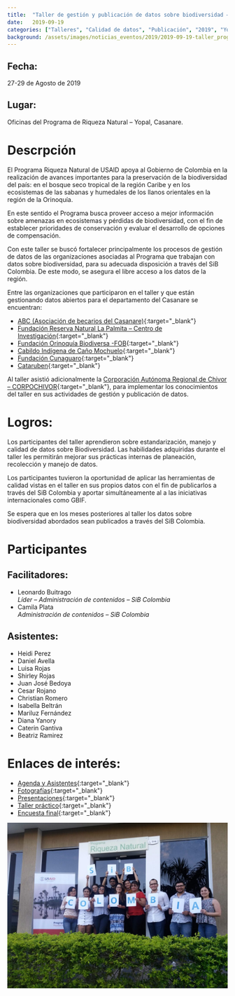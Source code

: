 ```yaml
---
title:  "Taller de gestión y publicación de datos sobre biodiversidad – Programa Riqueza Natural – USAID"
date:   2019-09-19
categories: ["Talleres", "Calidad de datos", "Publicación", "2019", "Yopal", "Programa Riqueza Natural", "USAID"]
background: /assets/images/noticias_eventos/2019/2019-09-19-taller_programa_riqueza_natural_usaid.jpg
---
```

## Fecha:
27-29 de Agosto de 2019

## Lugar:
Oficinas del Programa de Riqueza Natural – Yopal, Casanare.

# Descrpción

El Programa Riqueza Natural de USAID apoya al Gobierno de Colombia en la realización de avances importantes para la preservación de la biodiversidad del país: en el bosque seco tropical de la región Caribe y en los ecosistemas de las sabanas y humedales de los llanos orientales en la región de la Orinoquía. 

En este sentido el Programa busca proveer acceso a mejor información sobre amenazas en ecosistemas y pérdidas de biodiversidad, con el fin de establecer prioridades de conservación y evaluar el desarrollo de opciones de compensación.

Con este taller se buscó fortalecer principalmente los procesos de gestión de datos de las organizaciones asociadas al Programa que trabajan con datos sobre biodiversidad, para su adecuada disposición a través del SiB Colombia. De este modo, se asegura el libre acceso a los datos de la región.

Entre las organizaciones que participaron en el taller y que están gestionando datos abiertos para el departamento del Casanare se encuentran:

- [ABC (Asociación de becarios del Casanare)](https://www.gbif.org/publisher/c803f6f5-2c6a-4b41-8c15-768d48ef1c8c){:target="_blank"}
- [Fundación Reserva Natural La Palmita – Centro de Investigación](https://www.gbif.org/publisher/fb92ab7b-65fe-4353-9c4b-99ee81c91feb){:target="_blank"}
- [Fundación Orinoquía Biodiversa -FOB](https://www.gbif.org/publisher/111b5370-2936-4e4e-a772-7d681a7127c1){:target="_blank"}
- [Cabildo Indígena de Caño Mochuelo](https://www.gbif.org/publisher/047b1f0f-596f-4c0c-b633-ef92c4bfd990){:target="_blank"}
- [Fundación Cunaguaro](https://www.gbif.org/publisher/827fad55-4521-496e-949c-28e3b0428765){:target="_blank"}
- [Cataruben](https://www.cataruben.org/es/nosotros/){:target="_blank"}

Al taller asistió adicionalmente la [Corporación Autónoma Regional de Chivor – CORPOCHIVOR](https://www.gbif.org/publisher/6e051633-cbf0-4729-be54-f7be1e078c97){:target="_blank"}, para implementar los conocimientos del taller en sus actividades de gestión y publicación de datos.

# Logros:
Los participantes del taller aprendieron sobre estandarización, manejo y calidad de datos sobre Biodiversidad. Las habilidades adquiridas durante el taller les permitirán mejorar sus prácticas internas de planeación, recolección y manejo de datos.

Los participantes tuvieron la oportunidad de aplicar las herramientas de calidad vistas en el taller en sus propios datos con el fin de publicarlos a través del SiB Colombia y aportar simultáneamente al a las iniciativas internacionales como GBIF.

Se espera que en los meses posteriores al taller los datos sobre biodiversidad abordados sean publicados a través del SiB Colombia.

# Participantes

## Facilitadores:

- Leonardo Buitrago  
  *Líder – Administración de contenidos – SiB Colombia*
- Camila Plata  
  *Administración de contenidos – SiB Colombia*

## Asistentes:
- Heidi Perez
- Daniel Avella
- Luisa Rojas
- Shirley Rojas
- Juan José Bedoya
- Cesar Rojano
- Christian Romero
- Isabella Beltrán
- Mariluz Fernández
- Diana Yanory
- Caterin Gantiva
- Beatriz Ramirez

# Enlaces de interés:

- [Agenda y Asistentes](https://drive.google.com/drive/folders/1zUdvzFFygZAsKKd_FwgafE-a2lb3hZDF?usp=sharing){:target="_blank"}
- [Fotografías](https://drive.google.com/drive/folders/1yRkdTnjrz9P53-gN-vx2Vfunn7g_glw9?usp=sharing){:target="_blank"}
- [Presentaciones](https://drive.google.com/drive/folders/1ZRWe0a4H-tcBvK90ux8RzoaYVnLSo9m8?usp=sharing){:target="_blank"}
- [Taller práctico](https://drive.google.com/drive/folders/1PQHC9mZ5iEpSU9hRoqt-oJcxVxRKoTDI?usp=sharing){:target="_blank"}
- [Encuesta final](https://drive.google.com/open?id=1Otg1lNBPc50ycjBSzFyWjvCAHVbz8Alf){:target="_blank"}

![My helpful screenshot](/assets/images/noticias_eventos/FotoGrupal-1024x768.jpg)

